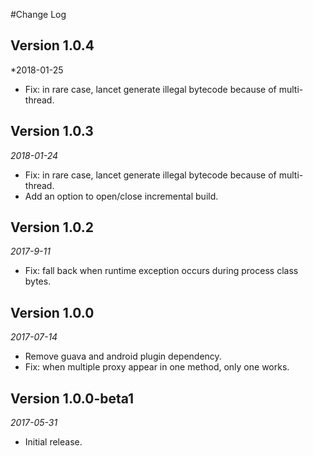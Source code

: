 #Change Log

## Version 1.0.4
*2018-01-25
* Fix: in rare case, lancet generate illegal bytecode because of multi-thread.

## Version 1.0.3
*2018-01-24*
* Fix: in rare case, lancet generate illegal bytecode because of multi-thread.
* Add an option to open/close incremental build.

## Version 1.0.2
*2017-9-11* 
* Fix: fall back when runtime exception occurs during process class bytes.

## Version 1.0.0
*2017-07-14*
* Remove guava and android plugin dependency.
* Fix: when multiple proxy appear in one method, only one works.

## Version 1.0.0-beta1
*2017-05-31*
* Initial release.